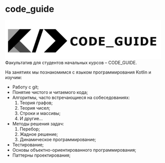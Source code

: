 # code_guide

![logo](./logo_wallpapaer.png)
Факультатив для студентов начальных курсов – CODE_GUIDE.

На занятиях мы познакомимся с языком программирования Kotlin и изучим:
* Работу с git;
* Понятие чистого и читаемого кода;
* Алгоритмы, часто встречающиеся на собеседованиях:
    1. Теория графов;
    2. Теория чисел;
    3. Строки и массивы;
    4. И другие…
* Методы решения задач:
    1. Перебор;
    2. Жадное решение;
    3. Динамическое программирование;
* Тестирование;
* Основы объектно-ориентированного программирования;
* Паттерны проектирования;
